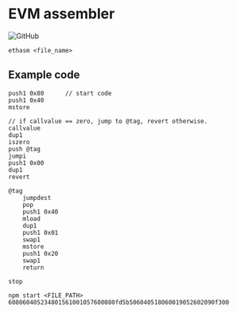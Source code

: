 # EVM assembler
![GitHub](https://img.shields.io/github/license/0xys/ethasm)
```
ethasm <file_name>
```

## Example code
```
push1 0x80      // start code
push1 0x40
mstore   

// if callvalue == zero, jump to @tag, revert otherwise.
callvalue
dup1
iszero
push @tag    
jumpi
push1 0x00
dup1
revert

@tag
    jumpdest 
    pop
    push1 0x40
    mload
    dup1
    push1 0x01
    swap1
    mstore
    push1 0x20
    swap1
    return

stop
```

```
npm start <FILE_PATH> 
608060405234801561001057600080fd5b506040518060019052602090f300
```